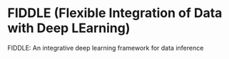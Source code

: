 # FIDDLE (Flexible Integration of Data with Deep LEarning)
FIDDLE: An integrative deep learning framework for data inference

